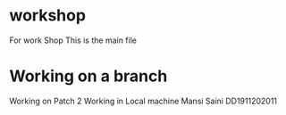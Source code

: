 # workshop
For work Shop
This is the main file
  # Working on a branch
   Working on Patch 2
Working in Local machine
Mansi Saini
DD1911202011
